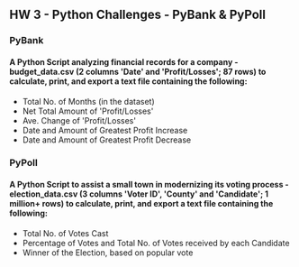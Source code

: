 ## HW 3 - Python Challenges - PyBank & PyPoll

### PyBank

#### A Python Script analyzing financial records for a company - budget_data.csv (2 columns 'Date' and 'Profit/Losses'; 87 rows) to calculate, print, and export a text file containing the following: 

* Total No. of Months (in the dataset)
* Net Total Amount of 'Profit/Losses'
* Ave. Change of 'Profit/Losses'
* Date and Amount of Greatest Profit Increase
* Date and Amount of Greatest Profit Decrease

### PyPoll

#### A Python Script to assist a small town in modernizing its voting process - election_data.csv (3 columns 'Voter ID', 'County' and 'Candidate'; 1 million+ rows) to calculate, print, and export a text file containing the following: 

* Total No. of Votes Cast
* Percentage of Votes and Total No. of Votes received by each Candidate
* Winner of the Election, based on popular vote
